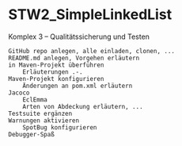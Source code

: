 # STW2_SimpleLinkedList

Komplex 3 – Qualitätssicherung und Testen

    GitHub repo anlegen, alle einladen, clonen, ...
    README.md anlegen, Vorgehen erläutern
    in Maven-Projekt überführen
        Erläuterungen .-.
    Maven-Projekt konfigurieren
        Änderungen an pom.xml erläutern
    Jacoco
        EclEmma
        Arten von Abdeckung erläutern, ...
    Testsuite ergänzen
    Warnungen aktivieren
        SpotBug konfigurieren
    Debugger-Spaß
